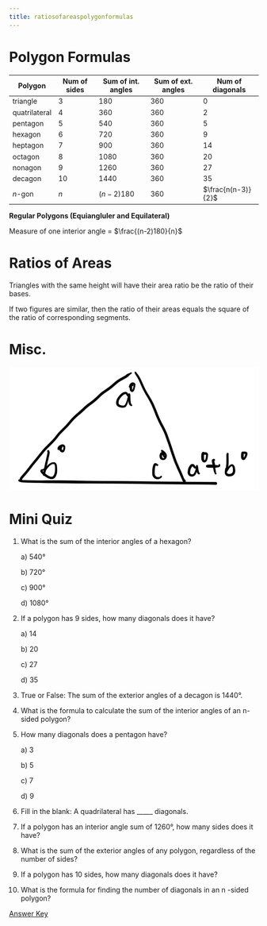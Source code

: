 ```yaml
---
title: ratiosofareaspolygonformulas
---
```


# Polygon Formulas

Polygon | Num of sides | Sum of int. angles | Sum of ext. angles | Num of diagonals
--- | --- | --- | --- | ---
triangle | 3 | 180 | 360 | 0
quatrilateral | 4 | 360 | 360 | 2
pentagon | 5 | 540 | 360 | 5
hexagon | 6 | 720 | 360 | 9
heptagon | 7 | 900 | 360 | 14
octagon | 8 | 1080 | 360 | 20
nonagon | 9 | 1260 | 360 | 27
decagon | 10 | 1440 | 360 | 35
$n$-gon | $n$ | $(n-2)180$ | 360 | $\frac{n(n-3)}{2}$

**Regular Polygons (Equiangluler and Equilateral)**

Measure of one interior angle = $\frac{(n-2)180}{n}$

# Ratios of Areas

Triangles with the same height will have their area ratio be the ratio of their bases.

If two figures are similar, then the ratio of their areas equals the square of the ratio of corresponding segments.

# Misc. 

![Exterior Angles Theorem](extanglestheorem.png)

# Mini Quiz

1. What is the sum of the interior angles of a hexagon?

    a) 540°

    b) 720°

    c) 900°

    d) 1080°

2. If a polygon has 9 sides, how many diagonals does it have?

    a) 14

    b) 20

    c) 27

    d) 35

3. True or False: The sum of the exterior angles of a decagon is 1440°.

4. What is the formula to calculate the sum of the interior angles of an n-sided polygon?

5. How many diagonals does a pentagon have?

    a) 3

    b) 5

    c) 7

    d) 9

6. Fill in the blank: A quadrilateral has _____ diagonals.

7. If a polygon has an interior angle sum of 1260°, how many sides does it have?

8. What is the sum of the exterior angles of any polygon, regardless of the number of sides?

9. If a polygon has 10 sides, how many diagonals does it have?

10. What is the formula for finding the number of diagonals in an  n -sided polygon?

[Answer Key](anskey.html)